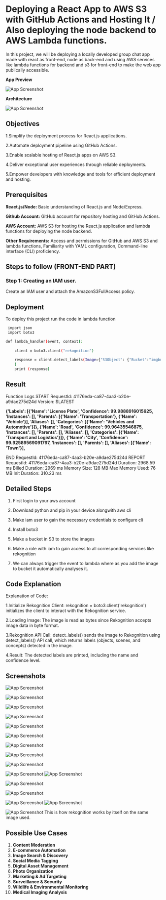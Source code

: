 
# Deploying a React App to AWS S3 with GitHub Actions and Hosting It / Also deploying the node backend to AWS Lambda functions.

In this project, we will be deploying a locally developed group chat app made with react as front-end, node as back-end and using AWS services like lambda functions for backend and s3 for front-end to make the web app publically accessible.

**App Preview**

![App Screenshot](https://github.com/anant-365/AWS-React-Express-Node/blob/main/Readme_images/Screenshot%202024-08-26%20212032.png)

**Architecture**

![App Screenshot](https://github.com/anant-365/AWS-React-Express-Node/blob/main/Readme_images/AWS_React_Node%20Project%20Workflow%20Flowchart.png)



## Objectives

1.Simplify the deployment process for React.js applications.

2.Automate deployment pipeline using GitHub Actions.

3.Enable scalable hosting of React.js apps on AWS S3.

4.Deliver exceptional user experiences through reliable deployments.

5.Empower developers with knowledge and tools for efficient deployment and hosting.



## Prerequisites

**React.js/Node:** Basic understanding of React.js and Node/Express.

**Github Account:** GitHub account for repository hosting and GitHub Actions.

**AWS Account:** AWS S3 for hosting the React.js application and lambda functions for deploying the node backend.

**Other Requirements:** Access and permissions for GitHub and AWS S3 and lambda functions, Familiarity with YAML configuration, Command-line interface (CLI) proficiency.



## Steps to follow (FRONT-END PART)

### Step 1: Creating an IAM user. ###
  Create an IAM user and attach the AmazonS3FullAccess policy.




## Deployment

To deploy this project run the code in lambda function 

```bash
 import json
 import boto3

def lambda_handler(event, context):
    
    client = boto3.client("rekognition")
    
    response = client.detect_labels(Image={"S3Object": {"Bucket":"imgbucket1234", "Name": "img1.jpg"}}, MaxLabels=3 ,MinConfidence= 80
    )
    print (response)
```


## Result
Function Logs
START RequestId: 41176eda-ca87-4aa3-b20e-a9dae275d24d Version: $LATEST

**{'Labels': [{'Name': 'License Plate', 'Confidence': 99.9888916015625, 'Instances': [], 'Parents': [{'Name': 'Transportation'}, {'Name': 'Vehicle'}], 'Aliases': [], 'Categories':
 [{'Name': 'Vehicles and Automotive'}]}, {'Name': 'Road', 'Confidence': 99.96435546875, 'Instances': [], 'Parents': [], 'Aliases': [], 'Categories': [{'Name': 'Transport and Logistics'}]}, {'Name': 'City', 'Confidence': 99.92589569091797, 'Instances': [], 'Parents': [], 'Aliases': [{'Name': 'Town'}],**
 

END RequestId: 41176eda-ca87-4aa3-b20e-a9dae275d24d
REPORT RequestId: 41176eda-ca87-4aa3-b20e-a9dae275d24d	Duration: 2968.59 ms	Billed Duration: 2969 ms	Memory Size: 128 MB	Max Memory Used: 76 MB	Init Duration: 310.23 ms
## Detailed Steps

1. First login to your aws account

2. Download python and pip in your device alongwith aws cli 

3. Make iam user to gain the necessary credentials to configure cli 

4. Install boto3 

5. Make a bucket in S3 to store the images

6. Make a role with iam to gain access to all corresponding services like rekognition

7. We can always trigger the event to lambda where as you add the image to bucket it automatically analyses it.         
## Code Explanation

Explanation of Code:

1.Initialize Rekognition Client: rekognition = boto3.client('rekognition') initializes the client to interact with the Rekognition service.

2.Loading Image: The image is read as bytes since Rekognition accepts image data in byte format.

3.Rekognition API Call: detect_labels() sends the image to Rekognition using detect_labels() API call, which returns labels (objects, scenes, and concepts) detected in the image.

4.Result: The detected labels are printed, including the name and confidence level.
## Screenshots


![App Screenshot](https://github.com/2ananya/AWS-Project-Rekognition-/blob/main/IMG-20240826-WA0022.jpg?raw=true)

![App Screenshot](https://github.com/2ananya/AWS-Project-Rekognition-/blob/main/IMG-20240826-WA0011.jpg?raw=true)

![App Screenshot](https://github.com/2ananya/AWS-Project-Rekognition-/blob/main/IMG-20240826-WA0025.jpg?raw=true)

![App Screenshot](https://github.com/2ananya/AWS-Project-Rekognition-/blob/main/IMG-20240826-WA0034.jpg?raw=true)

![App Screenshot](https://github.com/2ananya/AWS-Project-Rekognition-/blob/main/IMG-20240826-WA0010.jpg?raw=true)

![App Screenshot](https://github.com/2ananya/AWS-Project-Rekognition-/blob/main/IMG-20240826-WA0013.jpg?raw=true)

![App Screenshot](https://github.com/2ananya/AWS-Project-Rekognition-/blob/main/IMG-20240826-WA0029.jpg?raw=true)

![App Screenshot](https://github.com/2ananya/AWS-Project-Rekognition-/blob/main/IMG-20240826-WA0014.jpg?raw=true)

![App Screenshot](https://github.com/2ananya/AWS-Project-Rekognition-/blob/main/IMG-20240826-WA0015.jpg?raw=true)



![App Screenshot](https://github.com/2ananya/AWS-Project-Rekognition-/blob/main/IMG-20240826-WA0018.jpg?raw=true)
![App Screenshot](https://github.com/2ananya/AWS-Project-Rekognition-/blob/main/IMG-20240826-WA0019.jpg?raw=true)

![App Screenshot](https://github.com/2ananya/AWS-Project-Rekognition-/blob/main/IMG-20240826-WA0024.jpg?raw=true)

![App Screenshot](https://github.com/2ananya/AWS-Project-Rekognition-/blob/main/IMG-20240826-WA0017.jpg?raw=true)

![App Screenshot](https://github.com/2ananya/AWS-Project-Rekognition-/blob/main/IMG-20240826-WA0016.jpg?raw=true)
![App Screenshot](https://github.com/2ananya/AWS-Project-Rekognition-/blob/main/IMG-20240826-WA0021.jpg?raw=true)

![App Screenshot](https://github.com/2ananya/AWS-Project-Rekognition-/blob/main/IMG-20240826-WA0026.jpg?raw=true)
This is how rekognition works by itself on the same image used.












## Possible Use Cases

1. **Content Moderation**
2. **E-commerce Automation**
3. **Image Search & Discovery**
4. **Social Media Tagging**
5. **Digital Asset Management**
6. **Photo Organization**
7. **Marketing & Ad Targeting**
8. **Surveillance & Security**
9. **Wildlife & Environmental Monitoring**
10. **Medical Imaging Analysis**
